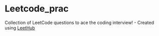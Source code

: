 # Leetcode_prac
Collection of LeetCode questions to ace the coding interview! - Created using [LeetHub](https://github.com/QasimWani/LeetHub)
